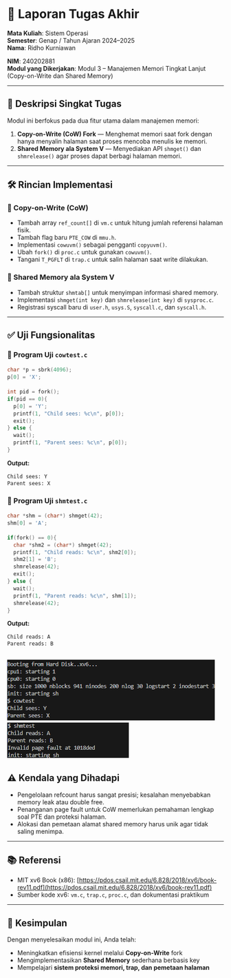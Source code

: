 
# 📝 Laporan Tugas Akhir

**Mata Kuliah**: Sistem Operasi  
**Semester**: Genap / Tahun Ajaran 2024–2025  
**Nama**: Ridho Kurniawan

**NIM**: 240202881  
**Modul yang Dikerjakan**: Modul 3 – Manajemen Memori Tingkat Lanjut (Copy-on-Write dan Shared Memory)

---

## 📌 Deskripsi Singkat Tugas

Modul ini berfokus pada dua fitur utama dalam manajemen memori:

1. **Copy-on-Write (CoW) Fork** — Menghemat memori saat fork dengan hanya menyalin halaman saat proses mencoba menulis ke memori.
2. **Shared Memory ala System V** — Menyediakan API `shmget()` dan `shmrelease()` agar proses dapat berbagi halaman memori.

---

## 🛠️ Rincian Implementasi

### 📁 Copy-on-Write (CoW)
- Tambah array `ref_count[]` di `vm.c` untuk hitung jumlah referensi halaman fisik.
- Tambah flag baru `PTE_COW` di `mmu.h`.
- Implementasi `cowuvm()` sebagai pengganti `copyuvm()`.
- Ubah `fork()` di `proc.c` untuk gunakan `cowuvm()`.
- Tangani `T_PGFLT` di `trap.c` untuk salin halaman saat write dilakukan.

### 📁 Shared Memory ala System V
- Tambah struktur `shmtab[]` untuk menyimpan informasi shared memory.
- Implementasi `shmget(int key)` dan `shmrelease(int key)` di `sysproc.c`.
- Registrasi syscall baru di `user.h`, `usys.S`, `syscall.c`, dan `syscall.h`.

---

## ✅ Uji Fungsionalitas

### 🔸 Program Uji `cowtest.c`
```c
char *p = sbrk(4096);
p[0] = 'X';

int pid = fork();
if(pid == 0){
  p[0] = 'Y';
  printf(1, "Child sees: %c\n", p[0]);
  exit();
} else {
  wait();
  printf(1, "Parent sees: %c\n", p[0]);
}
```

**Output:**
```
Child sees: Y
Parent sees: X
```

### 🔸 Program Uji `shmtest.c`
```c
char *shm = (char*) shmget(42);
shm[0] = 'A';

if(fork() == 0){
  char *shm2 = (char*) shmget(42);
  printf(1, "Child reads: %c\n", shm2[0]);
  shm2[1] = 'B';
  shmrelease(42);
  exit();
} else {
  wait();
  printf(1, "Parent reads: %c\n", shm[1]);
  shmrelease(42);
}
```

**Output:**
```
Child reads: A
Parent reads: B
```
![hasil cowtest](./screnshot/modul3A.png)
![hasil cowtest](./screnshot/modul3B.png)
---

## ⚠️ Kendala yang Dihadapi

- Pengelolaan refcount harus sangat presisi; kesalahan menyebabkan memory leak atau double free.
- Penanganan page fault untuk CoW memerlukan pemahaman lengkap soal PTE dan proteksi halaman.
- Alokasi dan pemetaan alamat shared memory harus unik agar tidak saling menimpa.

---

## 📚 Referensi

- MIT xv6 Book (x86): [https://pdos.csail.mit.edu/6.828/2018/xv6/book-rev11.pdf](https://pdos.csail.mit.edu/6.828/2018/xv6/book-rev11.pdf)
- Sumber kode xv6: `vm.c`, `trap.c`, `proc.c`, dan dokumentasi praktikum

---

## 📌 Kesimpulan

Dengan menyelesaikan modul ini, Anda telah:

- Meningkatkan efisiensi kernel melalui **Copy-on-Write** fork
- Mengimplementasikan **Shared Memory** sederhana berbasis key
- Mempelajari **sistem proteksi memori, trap, dan pemetaan halaman**
